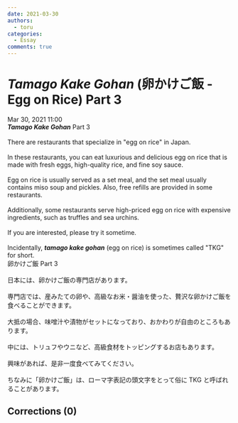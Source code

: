 ```yaml
---
date: 2021-03-30
authors:
  - toru
categories:
  - Essay
comments: true
---
```


# <strong><em>Tamago Kake Gohan</strong></em> (卵かけご飯 - Egg on Rice) Part 3
<div class="date">Mar 30, 2021 11:00</div>
<div id="post"><div id="body_show_ori">
<strong><em>Tamago Kake Gohan</strong></em> Part 3<br/><br/>There are restaurants that specialize in "egg on rice" in Japan.<br/><br/>In these restaurants, you can eat luxurious and delicious egg on rice that is made with fresh eggs, high-quality rice, and fine soy sauce.<br/><br/>Egg on rice is usually served as a set meal, and the set meal usually contains miso soup and pickles. Also, free refills are provided in some restaurants.<br/><br/>Additionally, some restaurants serve high-priced egg on rice with expensive ingredients, such as truffles and sea urchins.<br/><br/>If you are interested, please try it sometime.<br/><br/>Incidentally, <strong><em>tamago kake gohan</em></strong> (egg on rice) is sometimes called "TKG" for short.
</div></div>

<!-- more -->

<div id="post_ja"><div id="body_show_mo">
卵かけご飯 Part 3<br/><br/>日本には、卵かけご飯の専門店があります。<br/><br/>専門店では、産みたての卵や、高級なお米・醤油を使った、贅沢な卵かけご飯を食べることができます。<br/><br/>大抵の場合、味噌汁や漬物がセットになっており、おかわりが自由のところもあります。<br/><br/>中には、トリュフやウニなど、高級食材をトッピングするお店もあります。<br/><br/>興味があれば、是非一度食べてみてください。<br/><br/>ちなみに「卵かけご飯」は、ローマ字表記の頭文字をとって俗に TKG と呼ばれることがあります。
</div></div>

## Corrections (0)
